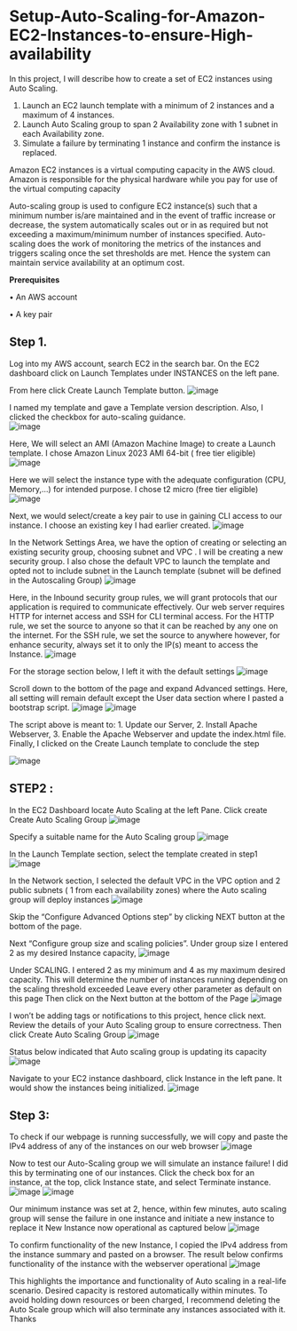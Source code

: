 # Setup-Auto-Scaling-for-Amazon-EC2-Instances-to-ensure-High-availability
In this project, I will describe how to create a set of EC2 instances using Auto Scaling.
1.	Launch an EC2 launch template with a minimum of 2 instances and a maximum of 4 instances.
2.	Launch Auto Scaling group to span 2 Availability zone with 1 subnet in each Availability zone.
3.	Simulate a failure by terminating 1 instance and confirm the instance is replaced.
   
Amazon EC2 instances is a virtual computing capacity in the AWS cloud. Amazon is responsible for the physical hardware while you pay for use of the virtual computing capacity

Auto-scaling group is used to configure EC2 instance(s) such that a minimum number is/are maintained and in the event of traffic increase or decrease, the system automatically scales out or in as required but not exceeding a maximum/minimum number of instances specified. Auto-scaling does the work of monitoring the metrics of the instances and triggers scaling once the set thresholds are met. Hence the system can maintain service availability at an optimum cost.

**Prerequisites**

•	An AWS account

•	A key pair

## Step 1.
Log into my AWS account, search EC2 in the search bar. 
On the EC2 dashboard click on Launch Templates under INSTANCES on the left pane.

From here click Create Launch Template button.
![image](https://github.com/user-attachments/assets/45f8fb2d-063c-4335-8c27-cf887c8d2343)


I named my template and gave a Template version description. Also, I clicked the checkbox for auto-scaling guidance.  
![image](https://github.com/user-attachments/assets/5085a018-668d-4962-9ed5-0d6ae5f84fb7)



Here, We will select an AMI (Amazon Machine Image) to create a Launch template. I chose Amazon Linux 2023 AMI 64-bit ( free tier eligible)
![image](https://github.com/user-attachments/assets/71df335c-6d20-4ecc-9655-156790abcda8)


Here we will select the instance type with the adequate configuration (CPU, Memory,…) for intended purpose. I chose t2 micro (free tier eligible)
![image](https://github.com/user-attachments/assets/f0a71405-d07a-4f17-bd64-8171a40288aa)


Next, we would select/create a key pair to use in gaining CLI access to our instance. I choose an existing key I had earlier created.
![image](https://github.com/user-attachments/assets/80b9d64c-ec89-442c-b69b-8e9479684d41)


In the Network Settings Area, we have the option of creating or selecting an existing security group, choosing subnet and VPC . I will be creating a new security group. I also chose the default VPC to launch the template and opted not to include subnet in the Launch template (subnet will be defined in the Autoscaling Group)
![image](https://github.com/user-attachments/assets/411825cf-c8d5-4d94-9754-40fcbad1a60c)


Here, in the Inbound security group rules, we will grant protocols that our application is required to communicate effectively. Our web server requires HTTP for internet access and SSH for CLI terminal access. For the HTTP rule, we set the source to anyone so that it can be reached by any one on the internet. For the SSH rule, we set the source to anywhere however, for enhance security, always set it to only the IP(s) meant to access the Instance.
![image](https://github.com/user-attachments/assets/23dd1bc1-6c2a-44ac-a413-1550b94ea1d2)


For the storage section below, I left it with the default settings
![image](https://github.com/user-attachments/assets/3efb5d77-2d48-4477-a0ca-4f3a04fb57fa)


Scroll down to the bottom of the page and expand Advanced settings. Here, all setting will remain default except the User data section where I pasted a bootstrap script.
![image](https://github.com/user-attachments/assets/c79e35fa-0786-4d4a-8b36-2b8e668db604)
![image](https://github.com/user-attachments/assets/2dcabcaf-6d9b-4b17-a557-a14b622b958b)

The script above is meant to: 1.	Update our Server, 2.	Install Apache Webserver, 3.	Enable the Apache Webserver and update the index.html file.
Finally, I clicked on the Create Launch template to conclude the step

![image](https://github.com/user-attachments/assets/f9a05ca8-7f12-4572-942d-2dc608be2c6f)

## STEP2 :
In the EC2 Dashboard locate Auto Scaling at the left Pane. Click create Create Auto Scaling Group
![image](https://github.com/user-attachments/assets/95d0e637-aa50-4435-9e44-47124a976c92)


Specify a suitable name for the Auto Scaling group 
![image](https://github.com/user-attachments/assets/85dd86f7-2a35-4335-9433-8946b6a9200c)


In the Launch Template section, select the template created in step1
![image](https://github.com/user-attachments/assets/f9a3d614-6974-429a-a094-4cb26d57ba5a)


In the Network section, I selected the default VPC in the VPC option and 2 public subnets ( 1 from each availability zones)  where the Auto scaling group will deploy instances
![image](https://github.com/user-attachments/assets/a361d092-8608-4a75-a1ca-93f6363050fb)

Skip the “Configure Advanced Options step” by clicking NEXT button at the bottom of the page.

Next  “Configure group size and scaling policies”. 
Under group size I entered 2 as my desired Instance capacity, 
![image](https://github.com/user-attachments/assets/734791f6-02c4-4dc0-b253-4e1e861aadb1)

Under SCALING. I entered 2 as my minimum and 4 as my maximum desired capacity. 
This will determine the number of instances running depending on the scaling threshold exceeded
Leave every other parameter as default on this page
Then click on the Next button at the bottom of the Page
![image](https://github.com/user-attachments/assets/0a280ed4-1385-45f2-9136-25b014ab0df9)

I won’t be adding tags or notifications to this project, hence click next. 
Review the details of your Auto Scaling group to ensure correctness. 
Then click Create Auto Scaling Group
![image](https://github.com/user-attachments/assets/52fc6197-62e0-426c-89ea-2b66834b4d88)


Status below indicated that Auto scaling group is updating its capacity
![image](https://github.com/user-attachments/assets/9c11ef69-4f66-4041-9508-88b2ed2d25d0)


Navigate to your EC2 instance dashboard, click Instance in the left pane. It would show the instances being initialized.
![image](https://github.com/user-attachments/assets/e4139fa2-f964-435d-8640-f30931032c29)

## Step 3:
To check if our webpage is running successfully, we will copy and paste the IPv4 address of any of the instances on our web browser
![image](https://github.com/user-attachments/assets/53fca99f-d009-4985-8ba7-b2976040adc7)

Now to test our Auto-Scaling group we will simulate an instance failure! I did this by terminating one of our instances. 
Click the check box for an instance, at the top, click Instance state, and select Terminate instance.
![image](https://github.com/user-attachments/assets/3b266fc5-5c7e-4eae-a748-9232869fac31)
![image](https://github.com/user-attachments/assets/d2b33065-0766-40ef-abdb-e00c7ab46ad5)

Our minimum instance was set at 2, hence, within few minutes, auto scaling group will sense the failure in one instance and initiate a new instance to replace it
New Instance now operational as captured below
![image](https://github.com/user-attachments/assets/d53a0afd-e380-4358-85cb-1fca5ee3b98a)

To confirm functionality of the new Instance, I copied the IPv4 address from the instance summary and pasted on a browser. 
The result below confirms functionality of the instance with the webserver operational
![image](https://github.com/user-attachments/assets/2d1b0c99-0b20-48b7-bec1-e78dc44df9f3)

This highlights the importance and functionality of Auto scaling in a real-life scenario. Desired capacity is restored automatically within minutes.
To avoid holding down resources or been charged, I recommend deleting the Auto Scale group which will also terminate any instances associated with it. Thanks

























